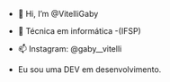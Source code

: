 - 👋 Hi, I’m @VitelliGaby
- 👀 Técnica em informática -(IFSP)
- 📫 Instagram: @gaby__vitelli

- Eu sou uma DEV em desenvolvimento.

